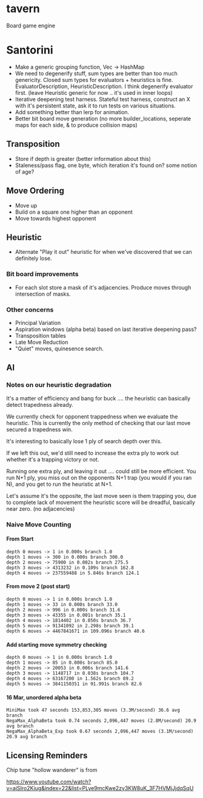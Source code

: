 # tavern
Board game engine

# Santorini
- Make a generic grouping function, Vec -> HashMap
- We need to degenerify stuff, sum types are better than too much genericity. Closed sum types for evaluators + heuristics is fine. EvaluatorDescription, HeuristicDescription. I think degenerify evaluator first. (leave Heuristic generic for now .. it's used in inner loops)
- Iterative deepening test harness. Stateful test harness, construct an X with it's persistent state, ask it to run tests on various situations.
- Add something better than lerp for animation.
- Better bit board move generation (no more builder_locations, seperate maps for each side, & to produce collision maps)

## Transposition
- Store if depth is greater (better information about this)
- Staleness/pass flag, one byte, which iteration it's found on? some notion of age?

## Move Ordering
- Move up
- Build on a square one higher than an opponent 
- Move towards highest opponent

## Heuristic
- Alternate "Play it out" heuristic for when we've discovered that we can definitely lose.
 
### Bit board improvements
- For each slot store a mask of it's adjacencies. Produce moves through intersection of masks.

### Other concerns
- Principal Variation
- Aspiration windows (alpha beta) based on last iterative deepening pass?
- Transposition tables
- Late Move Reduction
- "Quiet" moves, quinesence search.

## AI 

### Notes on our heuristic degradation

It's a matter of efficiency and bang for buck .... the heuristic can basically detect trapedness already.

We currently check for opponent trappedness when we evaluate the heuristic. This is currently the only method of checking that our last move secured a trapedness win.

It's interesting to basically lose 1 ply of search depth over this.

If we left this out, we'd still need to increase the extra ply to work out whether it's a trapping victory or not.

Running one extra ply, and leaving it out .... could still be more efficient. You run N+1 ply, you miss out on the opponents N+1 trap (you would if you ran N), and you get to run the heuristic at N+1.

Let's assume it's the opposite, the last move seen is them trapping you, due to complete lack of movement the heuristic score will be dreadful, basically near zero. (no adjacencies)

### Naive Move Counting

#### From Start
    depth 0 moves -> 1 in 0.000s branch 1.0
    depth 1 moves -> 300 in 0.000s branch 300.0
    depth 2 moves -> 75900 in 0.002s branch 275.5
    depth 3 moves -> 4313232 in 0.109s branch 162.8
    depth 4 moves -> 237559488 in 5.846s branch 124.1
    
#### From move 2 (post start)
    depth 0 moves -> 1 in 0.000s branch 1.0
    depth 1 moves -> 33 in 0.000s branch 33.0
    depth 2 moves -> 996 in 0.000s branch 31.6
    depth 3 moves -> 43355 in 0.001s branch 35.1
    depth 4 moves -> 1814402 in 0.050s branch 36.7
    depth 5 moves -> 91341092 in 2.298s branch 39.1
    depth 6 moves -> 4467841671 in 109.096s branch 40.6
    
#### Add starting move symmetry checking
    depth 0 moves -> 1 in 0.000s branch 1.0
    depth 1 moves -> 85 in 0.000s branch 85.0
    depth 2 moves -> 20053 in 0.006s branch 141.6
    depth 3 moves -> 1148717 in 0.038s branch 104.7
    depth 4 moves -> 63167200 in 1.562s branch 89.2
    depth 5 moves -> 3841150351 in 91.991s branch 82.6
    
#### 16 Mar, unordered alpha beta
	MiniMax took 47 seconds 153,853,305 moves (3.3M/second) 36.6 avg branch
	NegaMax_AlphaBeta took 0.74 seconds 2,096,447 moves (2.8M/second) 20.9 avg branch
	NegaMax_AlphaBeta_Exp took 0.67 seconds 2,096,447 moves (3.1M/second) 20.9 avg branch

## Licensing Reminders

Chip tune "hollow wanderer" is from 

https://www.youtube.com/watch?v=ajSIro2Kiug&index=22&list=PLye9mcKwe2zy3KW8uK_3F7HVMjJjdqSqU
